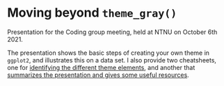 # Moving beyond `theme_gray()`

Presentation for the Coding group meeting, held at NTNU on October 6th 2021.

The presentation shows the basic steps of creating your own theme in `ggplot2`, and illustrates this on a data set. I also provide two cheatsheets, one for [identifying the different theme elements](https://github.com/emmaSkarstein/Coding-group-presentation/blob/master/Anatomy-ggplot.pdf), and another that [summarizes the presentation and gives some useful resources](https://github.com/emmaSkarstein/Coding-group-presentation/blob/master/Cheatsheet_emma.pdf). 
